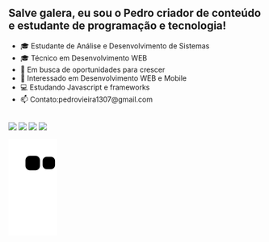 ## Salve galera, eu sou o Pedro criador de conteúdo e estudante de programação e tecnologia!
<ul>
    <li>  🎓 Estudante de Análise e Desenvolvimento de Sistemas</li>
    <li>  🎓 Técnico em Desenvolvimento WEB</li>
    <li>  🤝 Em busca de oportunidades para crescer</li>
    <li>  🤥 Interessado em Desenvolvimento WEB e Mobile</li>
    <li>  💻 Estudando Javascript e frameworks</li>
    <li>  📫 Contato:pedrovieira1307@gmail.com</li>
  </ul>
<div align="left">
  <a href="https://github.com/pedrovieir">
  
</div>
  
  
  

  <br>
  
  <div> 
  <a href="https://instagram.com/pedrxx" target="_blank"><img src="https://img.shields.io/badge/-Instagram-%23E4405F?style=for-the-badge&logo=instagram&logoColor=white" target="_blank"></a>
 	<a href="https://www.twitch.tv/pedrinf11" target="_blank"><img src="https://img.shields.io/badge/Twitch-9146FF?style=for-the-badge&logo=twitch&logoColor=white" target="_blank"></a>
  <a href = "mailto:pedrovieira1307@gmail.com"><img src="https://img.shields.io/badge/-Gmail-%23333?style=for-the-badge&logo=gmail&logoColor=white" target="_blank"></a>
  <a href="https://www.linkedin.com/in/phc-vieira/" target="_blank"><img src="https://img.shields.io/badge/-LinkedIn-%230077B5?style=for-the-badge&logo=linkedin&logoColor=white" target="_blank"></a> 

 
 ![Snake animation](https://github.com/pedrovieir/pedrovieir/blob/output/github-contribution-grid-snake.svg)
 
</div>
